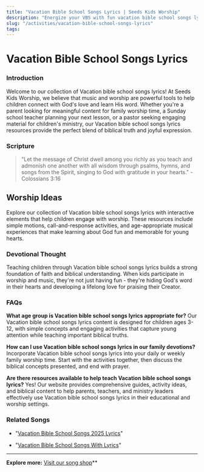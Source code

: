 ```yaml
---
title: "Vacation Bible School Songs Lyrics | Seeds Kids Worship"
description: "Energize your VBS with fun vacation bible school songs lyrics. Engaging worship music and activities for summer children's ministry."
slug: "/activities/vacation-bible-school-songs-lyrics"
tags:
---
```


# Vacation Bible School Songs Lyrics

### Introduction

Welcome to our collection of Vacation bible school songs lyrics! At Seeds Kids Worship, we believe that music and worship are powerful tools to help children connect with God's love and learn His word. Whether you're a parent looking for meaningful content for family worship time, a Sunday school teacher planning your next lesson, or a pastor seeking engaging material for children's ministry, our Vacation bible school songs lyrics resources provide the perfect blend of biblical truth and joyful expression.

### Scripture

> "Let the message of Christ dwell among you richly as you teach and admonish one another with all wisdom through psalms, hymns, and songs from the Spirit, singing to God with gratitude in your hearts." - Colossians 3:16

## Worship Ideas

Explore our collection of Vacation bible school songs lyrics with interactive elements that help children engage with worship. These resources include simple motions, call-and-response activities, and age-appropriate musical experiences that make learning about God fun and memorable for young hearts.

### Devotional Thought

Teaching children through Vacation bible school songs lyrics builds a strong foundation of faith and biblical understanding. When kids participate in worship and music, they're not just having fun - they're hiding God's word in their hearts and developing a lifelong love for praising their Creator.

### FAQs

**What age group is Vacation bible school songs lyrics appropriate for?**
Our Vacation bible school songs lyrics content is designed for children ages 3-12, with simple concepts and engaging activities that capture young attention while teaching important biblical truths.

**How can I use Vacation bible school songs lyrics in our family devotions?**
Incorporate Vacation bible school songs lyrics into your daily or weekly family worship time. Start with the activities together, then discuss the biblical concepts presented, and end with prayer.

**Are there resources available to help teach Vacation bible school songs lyrics?**
Yes! Our website provides comprehensive guides, activity ideas, and biblical content to help parents, teachers, and ministry leaders effectively use Vacation bible school songs lyrics in their educational and worship settings.

### Related Songs

- "[Vacation Bible School Songs 2025 Lyrics](/activities/vacation-bible-school-songs-2025-lyrics/)"

- "[Vacation Bible School Songs With Lyrics](/activities/vacation-bible-school-songs-with-lyrics/)"

---

**Explore more:** [Visit our song shop](https://seedskidsworship.com/shop)**

<!-- Schema Markup -->
<script type="application/ld+json">
{
  "@context": "https://schema.org",
  "@type": "MusicRecording",
  "name": "Vacation Bible School Songs Lyrics",
  "byArtist": {
    "@type": "MusicGroup",
    "name": "Seeds Kids Worship"
  },
  "isFamilyFriendly": true,
  "url": "https://seedskidsworship.com/activities/vacation-bible-school-songs-lyrics/"
}
</script>